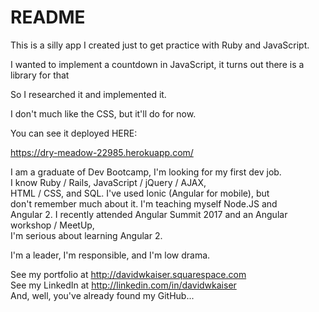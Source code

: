 # README

This is a silly app I created just to get practice with Ruby and JavaScript. 

I wanted to implement a countdown in JavaScript, it turns out there is a library for that

So I researched it and implemented it. 

I don't much like the CSS, but it'll do for now. 

You can see it deployed HERE:   

https://dry-meadow-22985.herokuapp.com/


I am a graduate of Dev Bootcamp, I'm looking for my first dev job.   
I know Ruby / Rails, JavaScript / jQuery / AJAX,   
HTML / CSS, and SQL. I've used Ionic (Angular for mobile), but   
don't remember much about it. I'm teaching myself Node.JS and   
Angular 2. I recently attended Angular Summit 2017 and an Angular workshop / MeetUp,   
I'm serious about learning Angular 2.   

I'm a leader, I'm responsible, and I'm low drama.   

See my portfolio at http://davidwkaiser.squarespace.com   
See my LinkedIn at http://linkedin.com/in/davidwkaiser   
And, well, you've already found my GitHub...   
